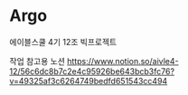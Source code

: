 # Argo
에이블스쿨 4기 12조 빅프로젝트 


작업 참고용 노션
https://www.notion.so/aivle4-12/56c6dc8b7c2e4c95926be643bcb3fc76?v=49325af3c6264749bedfd651543cc494
